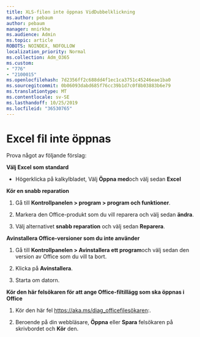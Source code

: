 ```yaml
---
title: XLS-filen inte öppnas VidDubbelklickning
ms.author: pebaum
author: pebaum
manager: mnirkhe
ms.audience: Admin
ms.topic: article
ROBOTS: NOINDEX, NOFOLLOW
localization_priority: Normal
ms.collection: Adm_O365
ms.custom:
- "776"
- "2100015"
ms.openlocfilehash: 7d2356ff2c688dd4f1ec1ca3751c45246eae1ba0
ms.sourcegitcommit: 0b06093dabd685f76cc39b1d7c0f8b03883b6e79
ms.translationtype: MT
ms.contentlocale: sv-SE
ms.lasthandoff: 10/25/2019
ms.locfileid: "36530765"
---
```

# <a name="excel-file-doesnt-open"></a>Excel fil inte öppnas

Prova något av följande förslag:

**Välj Excel som standard**

* Högerklicka på kalkylbladet, Välj **Öppna med**och välj sedan **Excel**

**Kör en snabb reparation**

1. Gå till **Kontrollpanelen > program > program och funktioner**.

2. Markera den Office-produkt som du vill reparera och välj sedan **ändra**.

3. Välj alternativet **snabb reparation** och välj sedan **Reparera**.

**Avinstallera Office-versioner som du inte använder**

1. Gå till **Kontrollpanelen > Avinstallera ett program**och välj sedan den version av Office som du vill ta bort.

2. Klicka på **Avinstallera**.

3. Starta om datorn.

**Kör den här felsökaren för att ange Office-filtillägg som ska öppnas i Office**

1. Kör den här fel https://aka.ms/diag_officefilesökaren:.

2. Beroende på din webbläsare, **Öppna** eller **Spara** felsökaren på skrivbordet och **Kör** den.

